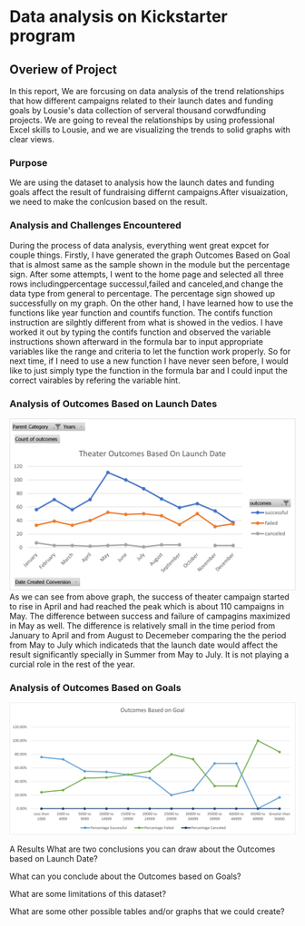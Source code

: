 # Data analysis on Kickstarter program
## Overiew of Project
In this report, We are forcusing on data analysis of the trend relationships that how different campaigns related to their launch dates and funding goals by Lousie's data collection of serveral thousand corwdfunding projects. We are going to reveal the relationships by using professional Excel skills to Lousie, and we are visualizing the trends to solid graphs with clear views.

### Purpose
We are using the dataset to analysis how the launch dates and funding goals affect the result of fundraising differnt campaigns.After visuaization, we need to make the conlcusion based on the result.

### Analysis and Challenges Encountered
During the process of data analysis, everything went great expcet for couple things. Firstly, I have generated the graph Outcomes Based on Goal that is almost same as the sample shown in the module but the percentage sign. After some attempts, I went to the home page and selected all three rows includingpercentage successul,failed and canceled,and change the data type from general to percentage. The percentage sign showed up successfully on my graph. On the other hand, I have learned how to use the functions like year function and countifs function. The contifs function instruction are silghtly different from what is showed in the vedios. I have worked it out by typing the contifs function and observed the variable instructions shown afterward in the formula bar to input appropriate variables like the range and criteria to let the function work properly. So for next time, if I need to use a new function I have never seen before, I would like to just simply type the function in the formula bar and I could input the correct vairables by refering the variable hint.

### Analysis of Outcomes Based on Launch Dates
![](resources/Theater_Outcomes_vs_Launch.png) As we can see from above graph, the success of theater campaign started to rise in April and had reached the peak which is about 110 campaigns in May. The difference between success and failure of campagins maximized in May as well. The difference is relatively  small in the time period from January to April and from August to Decemeber comparing the the period from May to July which indicateds that the launch date would affect the result significantly specially in Summer from May to July. It is not playing a curcial role in the rest of the year.

### Analysis of Outcomes Based on Goals
![](resources/Outcomes_vs_Goals.png)




A
Results
What are two conclusions you can draw about the Outcomes based on Launch Date?

What can you conclude about the Outcomes based on Goals?

What are some limitations of this dataset?

What are some other possible tables and/or graphs that we could create?
